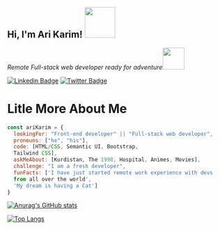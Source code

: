 <h2> Hi, I'm Ari Karim! <img src="https://media.giphy.com/media/26Fxy3Iz1ari8oytO/giphy.gif" width="70"></h2>

<p><em>Remote Full-stack web developer ready for adventure</em><img src="https://media.giphy.com/media/XGma2iRIHTKkwqRkFl/giphy.gif" width="50"></p>



[![Linkedin Badge](https://img.shields.io/badge/-Ari%20Karim-blue?style=flat-square&logo=Linkedin&logoColor=white&link=https://www.linkedin.com/in/ari-karim-523bb81b3)](https://www.linkedin.com/in/ari-karim-523bb81b3)
[![Twitter Badge](https://img.shields.io/badge/-@mr_Ari-1ca0f1?style=flat-square&labelColor=1ca0f1&logo=twitter&logoColor=white&link=https://twitter.com/Ari71549490)](https://twitter.com/Ari71549490)




# Litle More About Me
```javascript
const ariKarim = {
  lookingFor: "Front-end developer" || "Full-stack web developer",
  pronouns: ["he", "his"],
  code: [HTML/CSS, Semantic UI, Bootstrap, 
  Tailwind CSS],
  askMeAbout: [Kurdistan, The 1998, Hospital, Animes, Movies],
  challenge: "I am a fresh developer",
  funFacts: ['I have just started remote work experience with devs 
  from all over the world', 
  'My dream is having a Cat']
}
```

<!--
**arikarim/arikarim** is a ✨ _special_ ✨ repository because its `README.md` (this file) appears on your GitHub profile.

Here are some ideas to get you started:

- 🔭 I’m currently working on ...
- 🌱 I’m currently learning ..
- 👯 I’m looking to collaborate on ...
- 🤔 I’m looking for help with ...
- 💬 Ask me about ...
- 📫 How to reach me: ...
- 😄 Pronouns: ...
- ⚡ Fun fact: ...
-->
[![Anurag's GitHub stats](https://github-readme-stats.vercel.app/api?username=arikarim&theme=radical)](https://github.com/arikarim)

[![Top Langs](https://github-readme-stats.vercel.app/api/top-langs/?username=arikarim)](https://github.com/arikarim)
